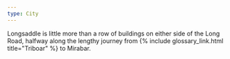 ```yaml
---
type: City
---
```


Longsaddle is little more than a row of buildings on either side of the Long Road, halfway along the lengthy journey from {% include glossary_link.html title="Triboar" %} to Mirabar.
